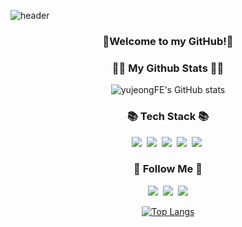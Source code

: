 ![header](https://capsule-render.vercel.app/api?type=waving&fontColor=f5f5dc&animation=fadeIn&height=300&text=yujeong's&nbsp;GitHub)

<h3 align="center">👋Welcome to my GitHub!👋</h3>
<h3 align="center">👩‍💻 My Github Stats 👩‍💻</h3>
<div align="center">

![yujeongFE's GitHub stats](https://github-readme-stats.vercel.app/api?username=yujeongFE&show_icons=true&theme=radical)


<h3 align="center">📚 Tech Stack 📚</h3>
<p align="center">
  <img src="https://img.shields.io/badge/React-61DAFB?style=flat-square&logo=React&logoColor=white"/></a>&nbsp
  <img src="https://img.shields.io/badge/React Native-0088CC?style=flat-square&logo=React&logoColor=white"/></a>&nbsp
   <img src="https://img.shields.io/badge/JavaScript-F7DF1E?style=flat-square&logo=Javascript&logoColor=white"/></a>&nbsp 
  <img src="https://img.shields.io/badge/HTML5-E34F26?style=flat-square&logo=HTML5&logoColor=white"/></a>&nbsp
  <img src="https://img.shields.io/badge/CSS3-1572B6?style=flat-square&logo=CSS3&logoColor=white"/></a>&nbsp
</p>

<h3 align="center">🌈 Follow Me 🌈</h3>
<p align="center">
  <a href="https://velog.io/@kkaerrung"><img src="https://img.shields.io/badge/Tech%20Blog-11B48A?style=flat-square&logo=Vimeo&logoColor=white&link=https://velog.io/@kkaerrung"/></a>&nbsp
  <a href="https://www.instagram.com/owo_yjj/"><img src="https://img.shields.io/badge/Instagram-E4405F?style=flat-square&logo=Instagram&logoColor=white&link=https://www.instagram.com/owo_yjj/"/></a>&nbsp
  <a href="mailto:yujeong5236@sookmyung.ac.kr"><img src="https://img.shields.io/badge/Gmail-d14836?style=flat-square&logo=Gmail&logoColor=white&link=yujeong5237@sookmyung.ac.kr"/></a>
</p>

[![Top Langs](https://github-readme-stats.vercel.app/api/top-langs/?username=yujeongFE)](https://github.com/yujeongFE/github-readme-stats)
